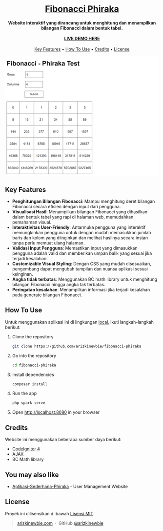 <h1 align="center">
<a href="https://github.com/arizkinewbie/fibonacci-phiraka" target="_blank">Fibonacci Phiraka</a>
  <br>
</h1>

<h4 align="center">Website interaktif yang dirancang untuk menghitung dan menampilkan bilangan Fibonacci dalam bentuk tabel. <br><br><a href="https://phiraka.arizkinewbie.com/fibonacci-phiraka/" target="_blank">LIVE DEMO HERE</a></h4>

<p align="center">
  <a href="#key-features">Key Features</a> •
  <a href="#how-to-use">How To Use</a> •
  <a href="#credits">Credits</a> •
  <a href="#license">License</a>
</p>

![screenshot](https://raw.githubusercontent.com/arizkinewbie/fibonacci-phiraka/master/public/screenshot.png)

## Key Features

- **Penghitungan Bilangan Fibonacci**: Mampu menghitung deret bilangan Fibonacci secara efisien dengan input dari pengguna.
- **Visualisasi Hasil**: Menampilkan bilangan Fibonacci yang dihasilkan dalam bentuk tabel yang rapi di halaman web, memudahkan pemahaman visual.
- **Interaktivitas User-Friendly**: Antarmuka pengguna yang interaktif memungkinkan pengguna untuk dengan mudah memasukkan jumlah baris dan kolom yang diinginkan dan melihat hasilnya secara instan tanpa perlu memuat ulang halaman.
- **Validasi Input Pengguna**: Memastikan input yang dimasukkan pengguna adalah valid dan memberikan umpan balik yang sesuai jika terjadi kesalahan.
- **Customizable Visual Styling**: Dengan CSS yang mudah disesuaikan, pengembang dapat mengubah tampilan dan nuansa aplikasi sesuai keinginan.
- **Angka tidak terbatas**: Menggunakan BC math library untuk menghitung bilangan Fibonacci hingga angka tak terbatas.
- **Peringatan kesalahan**: Menampilkan informasi jika terjadi kesalahan pada generate bilangan Fibonacci.

## How To Use

Untuk menggunakan aplikasi ini di lingkungan [local](localhost:8080), ikuti langkah-langkah berikut:

1. Clone the repository

   ```bash
   git clone https://github.com/arizkinewbie/fibonacci-phiraka
   ```

2. Go into the repository

   ```bash
   cd fibonacci-phiraka
   ```

3. Install dependencies

   ```bash
   composer install
   ```

4. Run the app

   ```bash
   php spark serve
   ```

5. Open [http://localhost:8080](http://localhost:8080) in your browser

## Credits

Website ini menggunakan beberapa sumber daya berikut:

- [CodeIgniter 4](https://codeigniter.com/)
- AJAX
- BC Math library

## You may also like

- [Aplikasi-Sederhana-Phiraka](https://github.com/amitmerchant1990/pomolectron) - User Management Website

## License

Proyek ini dilisensikan di bawah [Lisensi MIT](LICENSE).

> [arizkinewbie.com](https://www.arizkinewbie.com) &nbsp;&middot;&nbsp;
> GitHub [@arizkinewbie](https://github.com/amitmerchant1990)

